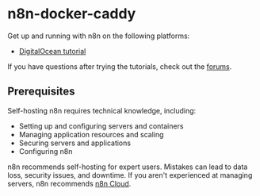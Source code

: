 # n8n-docker-caddy

Get up and running with n8n on the following platforms:

-   [DigitalOcean tutorial](https://docs.n8n.io/hosting/server-setups/digital-ocean/)

If you have questions after trying the tutorials, check out the [forums](https://community.n8n.io/).

## Prerequisites

Self-hosting n8n requires technical knowledge, including:

-   Setting up and configuring servers and containers
-   Managing application resources and scaling
-   Securing servers and applications
-   Configuring n8n

n8n recommends self-hosting for expert users. Mistakes can lead to data loss, security issues, and downtime. If you aren't experienced at managing servers, n8n recommends [n8n Cloud](https://n8n.io/cloud/).
